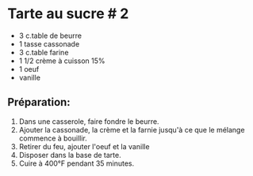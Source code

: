 # Tarte au sucre # 2

- 3 c.table de beurre
- 1 tasse cassonade
- 3 c.table farine
- 1 1/2 crème à cuisson 15%
- 1 oeuf
- vanille

## Préparation:

1. Dans une casserole, faire fondre le beurre.
2. Ajouter la cassonade, la crème et la farnie jusqu'à ce que le mélange commence à bouillir.
3. Retirer du feu, ajouter l'oeuf et la vanille
4. Disposer dans la base de tarte.
5. Cuire à 400°F pendant 35 minutes.
   